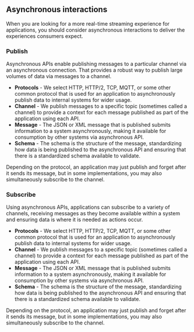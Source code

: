 ## Asynchronous interactions 
When you are looking for a more real-time streaming experience for applications, you should consider asynchronous interactions to deliver the experiences consumers expect. 

### Publish 
Asynchronous APIs enable publishing messages to a particular channel via an asynchronous connection. That provides a robust way to publish large volumes of data via messages to a channel. 

- **Protocols** - We select HTTP, HTTP/2, TCP, MQTT, or some other common protocol that is used for an application to asynchronously publish data to internal systems for wider usage. 
- **Channel** - We publish messages to a specific topic (sometimes called a channel) to provide a context for each message published as part of the application using each API. 
- **Message** - The JSON or XML message that is published submits information to a system asynchronously, making it available for consumption by other systems via asynchronous API. 
- **Schema** - The schema is the structure of the message, standardizing how data is being published to the asynchronous API and ensuring that there is a standardized schema available to validate.
 
Depending on the protocol, an application may just publish and forget after it sends its message, but in some implementations, you may also simultaneously subscribe to the channel. 
### Subscribe 
Using asynchronous APIs, applications can subscribe to a variety of channels, receiving messages as they become available within a system and ensuring data is where it is needed as actions occur. 

- **Protocols** - We select HTTP, HTTP/2, TCP, MQTT, or some other common protocol that is used for an application to asynchronously publish data to internal systems for wider usage. 
- **Channel** - We publish messages to a specific topic (sometimes called a channel) to provide a context for each message published as part of the application using each API. 
- **Message** - The JSON or XML message that is published submits information to a system asynchronously, making it available for consumption by other systems via asynchronous API. 
- **Schema** - The schema is the structure of the message, standardizing how data is being published to the asynchronous API and ensuring that there is a standardized schema available to validate.
 
Depending on the protocol, an application may just publish and forget after it sends its message, but in some implementations, you may also simultaneously subscribe to the channel. 
 
